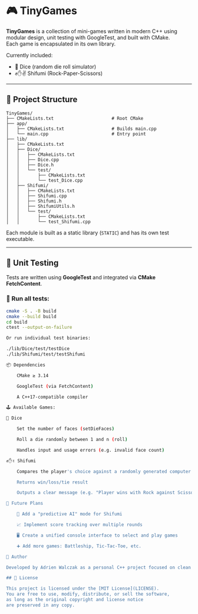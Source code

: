 # 🎮 TinyGames

**TinyGames** is a collection of mini-games written in modern C++ using modular design, unit testing with GoogleTest, and built with CMake.  
Each game is encapsulated in its own library.  

Currently included:
- 🎲 Dice (random die roll simulator)
- ✊✋✌️ Shifumi (Rock-Paper-Scissors)

---

## 🧱 Project Structure
```
TinyGames/
├── CMakeLists.txt                      # Root CMake
├── app/
│   ├── CMakeLists.txt                  # Builds main.cpp
│   └── main.cpp                        # Entry point
├── lib/
│   ├── CMakeLists.txt 
│   ├── Dice/
│   │   ├── CMakeLists.txt
│   │   ├── Dice.cpp
│   │   ├── Dice.h
│   │   └── test/
│   │       ├── CMakeLists.txt
│   │       └── test_Dice.cpp
│   ├── Shifumi/
│   │   ├── CMakeLists.txt
│   │   ├── Shifumi.cpp
│   │   ├── Shifumi.h
│   │   ├── ShifumiUtils.h
│   │   └── test/
│   │       ├── CMakeLists.txt
│   │       └── test_Shifumi.cpp
```

Each module is built as a static library (`STATIC`) and has its own test executable.

---

## 🧪 Unit Testing

Tests are written using **GoogleTest** and integrated via **CMake FetchContent**.

### 🔧 Run all tests:

```bash
cmake -S . -B build
cmake --build build
cd build
ctest --output-on-failure

Or run individual test binaries:

./lib/Dice/test/testDice
./lib/Shifumi/test/testShifumi

📦 Dependencies

    CMake ≥ 3.14

    GoogleTest (via FetchContent)

    A C++17-compatible compiler

🕹️ Available Games:

🎲 Dice

    Set the number of faces (setDieFaces)

    Roll a die randomly between 1 and n (roll)

    Handles input and usage errors (e.g. invalid face count)

✊✋✌️ Shifumi

    Compares the player's choice against a randomly generated computer choice

    Returns win/loss/tie result

    Outputs a clear message (e.g. "Player wins with Rock against Scissors")

🚀 Future Plans

    🧠 Add a "predictive AI" mode for Shifumi

    📈 Implement score tracking over multiple rounds

    🖥️ Create a unified console interface to select and play games

    ➕ Add more games: Battleship, Tic-Tac-Toe, etc.

👤 Author

Developed by Adrien Walczak as a personal C++ project focused on clean design, testing, and code modularity.

## 📜 License

This project is licensed under the [MIT License](LICENSE).  
You are free to use, modify, distribute, or sell the software,  
as long as the original copyright and license notice
are preserved in any copy.

